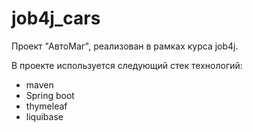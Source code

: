 # job4j_cars

Проект "АвтоМаг", реализован в рамках курса job4j.

В проекте используется следующий стек технологий:
- maven
- Spring boot 
- thymeleaf 
- liquibase
